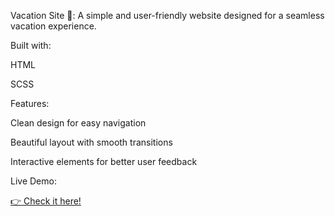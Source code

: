 Vacation Site 🌴: A simple and user-friendly website designed for a seamless vacation experience.

Built with:

HTML

SCSS

Features:

Clean design for easy navigation

Beautiful layout with smooth transitions

Interactive elements for better user feedback

Live Demo: 
<div class="demo-link"> 
<a href="https://tyebzx0.github.io/Going/" class="demo-button" target="_blank"> 
👉 Check it here! 
</a> 
</div>
